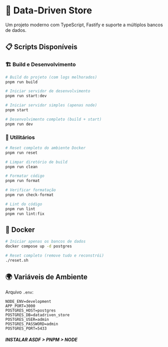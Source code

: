 # 🚀 Data-Driven Store

Um projeto moderno com TypeScript, Fastify e suporte a múltiplos bancos de dados.

## 📋 Scripts Disponíveis

### 🏗️ Build e Desenvolvimento

```bash
# Build do projeto (com logs melhorados)
pnpm run build

# Iniciar servidor de desenvolvimento
pnpm run start:dev

# Iniciar servidor simples (apenas node)
pnpm start

# Desenvolvimento completo (build + start)
pnpm run dev
```

### 🔧 Utilitários

```bash
# Reset completo do ambiente Docker
pnpm run reset

# Limpar diretório de build
pnpm run clean

# Formatar código
pnpm run format

# Verificar formatação
pnpm run check-format

# Lint do código
pnpm run lint
pnpm run lint:fix
```

## 🐳 Docker

```bash
# Iniciar apenas os bancos de dados
docker compose up -d postgres

# Reset completo (remove tudo e reconstrói)
./reset.sh
```

## 🌍 Variáveis de Ambiente

Arquivo `.env`:

```env
NODE_ENV=development
APP_PORT=3000
POSTGRES_HOST=postgres
POSTGRES_DB=datadriven_store
POSTGRES_USER=admin
POSTGRES_PASSWORD=admin
POSTGRES_PORT=5433
```

##### INSTALAR ASDF > PNPM > NODE
